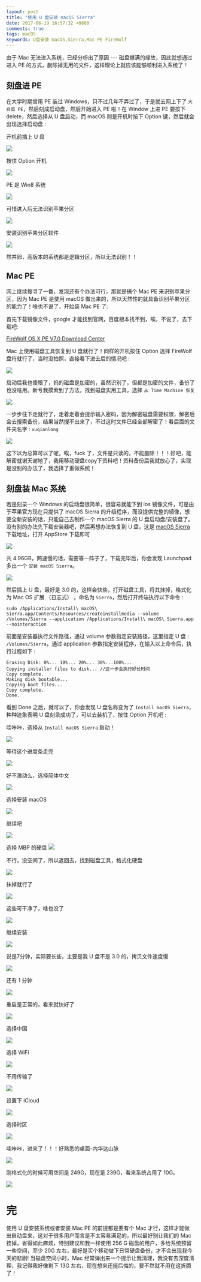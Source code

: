 ```yaml
---
layout: post
title: "使用 U 盘安装 macOS Sierra"
date: 2017-06-19 16:57:32 +0800
comments: true
tags: macOS
keywords: U盘安装 macOS,Sierra,Mac PE FireWolf
---
```


由于 Mac 无法进入系统，已经分析出了原因 --- 磁盘爆满的缘故，因此就想通过进入 PE 的方式，删除掉无用的文件，这样理论上就应该能够顺利进入系统了！

## 刻盘进 PE

在大学时期曾用 PE 装过 Windows，只不过几年不弄过了，于是就去网上下了 `大白菜 PE`，然后刻成启动盘，然后开始进入 PE 啦！在 Window 上进 PE 要按下 delete，然后选择从 U 盘启动，而 macOS 则是开机时按下 Option 键，然后就会出现选择启动盘 :

开机前插上 U 盘

![](/images/201706/4.JPG)

按住 Option 开机

![](/images/201706/5.JPG)

PE 是 Win8 系统

![](/images/201706/6.JPG)

可惜进入后无法识别苹果分区

![](/images/201706/7.JPG)

安装识别苹果分区软件

![](/images/201706/8.JPG)

然并卵，高版本的系统都是逻辑分区，所以无法识别！！

## Mac PE

网上继续搜寻了一番，发现还有个办法可行，那就是搞个 Mac PE 来识别苹果分区，因为 Mac PE 是使用 macOS 做出来的，所以天然性的就具备识别苹果分区的能力了！啥也不说了，开始装 Mac PE 了:

首先下载镜像文件，google 才能找到官网，百度根本找不到，唉，不说了，去下载吧:

[FireWolf OS X PE V7.0 Download Center](https://www.firewolf.science/firewolf-os-x-pe-v7/download-firewolf-os-x-pe-v7/)

Mac 上使用磁盘工具恢复到 U 盘就行了！同样的开机按住 Option 选择 FireWolf 盘符就行了，当时没拍照，直接看下进去后的情况吧 :

![](/images/201706/9.JPG)

启动后我也傻眼了，妈的磁盘是加密的，虽然识别了，但都是加密的文件，备份了也没啥用。新亏我摸索到了方法，找到磁盘实用工具，选择 `从 Time Machine 恢复`

![](/images/201706/10.JPG)

一步步往下走就行了，走着走着会提示输入密码，因为解密磁盘需要权限，解密后会去搜索备份，结果当然搜不出来了，不过这时文件已经全部解密了！看后面的文件夹名字 : `xuqianlong`

![](/images/201706/11.JPG)

这下以为总算可以了呢，唉，fuck 了，文件是只读的，不能删除！！！好吧，能解密就谢天谢地了，我用移动硬盘copy下资料吧！资料备份后我就放心了，实现是没别的办法了，我选择了重做系统！

## 刻盘装 Mac 系统

若是刻录一个 Windows 的启动盘很简单，很容易就能下到 ios 镜像文件，可是由于苹果官方现在只提供了 macOS Sierra 的升级程序，而没提供完整的镜像，想要全新安装的话，只能自己去制作一个 macOS Sierra 的 U 盘启动盘/安装盘了。没有别的办法先下载安装器吧，然后再想办法恢复到 U 盘，这是 [macOS Sierra](https://itunes.apple.com/us/app/macos-sierra/id1127487414?mt=12) 下载地址，打开 AppStore 下载即可

![](/images/201706/12-0.jpeg)

共 4.96GB，网速慢的话，需要等一阵子了，下载完毕后，你会发现 Launchpad 多出一个 `安装 macOS Sierra`。

![](/images/201706/12-1.png)

然后插上 U 盘，最好是 3.0 的，这样会快些，打开磁盘工具，将其抹掉，格式化为 Mac OS 扩展 （日志式） ，命名为 `Sierra`，然后打开终端执行以下命令 :

```
sudo /Applications/Install\ macOS\ Sierra.app/Contents/Resources/createinstallmedia --volume /Volumes/Sierra --application /Applications/Install\ macOS\ Sierra.app --nointeraction
```

前面是安装器执行文件路径，通过 volume 参数指定安装路径，这里指定 U 盘 : `/Volumes/Sierra`，通过 application 参数指定安装程序，在输入以上命令后，执行过程如下 :

```
Erasing Disk: 0%... 10%... 20%... 30%...100%...
Copying installer files to disk... //这一步会执行好长时间
Copy complete.
Making disk bootable...
Copying boot files...
Copy complete.
Done.
```

看到 Done 之后，就可以了，你会发现 U 盘名称变为了 `Install macOS Sierra`，种种迹象表明 U 盘刻录成功了，可以去装机了，按住 Option 开机吧 :

哇咔咔，选择从 `Install macOS Sierra` 启动！

![](/images/201706/12.JPG)

等待这个进度条走完

![](/images/201706/13.JPG)

好不激动么，选择简体中文

![](/images/201706/14.JPG)

选择安装 macOS

![](/images/201706/15.JPG)

继续吧

![](/images/201706/16.JPG)

选择 MBP 的硬盘
![](/images/201706/17.JPG)

不行，没空间了，所以返回去，找到磁盘工具，格式化硬盘

![](/images/201706/18.JPG)

抹掉就行了

![](/images/201706/19.JPG)

这些可干净了，啥也没了

![](/images/201706/20.JPG)

继续安装

![](/images/201706/21.JPG)

说是7分钟，实际要长些，主要是我 U 盘不是 3.0 的，拷贝文件速度慢

![](/images/201706/22.JPG)

还有 1 分钟

![](/images/201706/23.JPG)

重启是正常的，看来就快好了

![](/images/201706/24.JPG)

选择中国

![](/images/201706/25.JPG)

选择 WiFi

![](/images/201706/26.JPG)

不用传输了

![](/images/201706/27.JPG)

设置下 iCloud

![](/images/201706/28.JPG)

选择时区

![](/images/201706/29.JPG)

哇咔咔，进来了！！！好熟悉的桌面-内华达山脉

![](/images/201706/30.JPG)

刚格式化的时候可用空间是 249G，现在是 239G，看来系统占用了 10G。

![](/images/201706/31.JPG)

# 完

使用 U 盘安装系统或者安装 Mac PE 的前提都是要有个 Mac 才行，这样才能做出启动盘来，这对于很多用户而言是不太容易满足的，所以最好别让我们的 Mac 挂掉，省得如此麻烦，特别建议和我一样使用 256 G 磁盘的用户，多给系统预留一些空间，至少 20G 左右，最好是买个移动做下日常硬盘备份，才不会出现我今天的悲剧! 当磁盘空间小时，Mac 经常弹出来一个提示让我清理，我没有去深度清理，我记得我好像剩下 13G 左右，现在想来还挺后悔的，要不然就不用在这折腾了！
